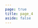 ```yaml
---
page: true
title: page_4
aside: false
---
```

<script setup>
import Page from "../../.vitepress/theme/components/Page.vue";
import { useData } from "vitepress";
const { theme } = useData();
const posts = theme.value.posts.slice(24,32)
</script>
<Page :posts="posts" :pageCurrent="4" :pagesNum="12" />